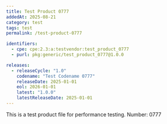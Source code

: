 ```yaml
---
title: Test Product 0777
addedAt: 2025-08-21
category: test
tags: test
permalink: /test-product-0777

identifiers:
  - cpe: cpe:2.3:a:testvendor:test_product_0777
  - purl: pkg:generic/test_product_0777@1.0.0

releases:
  - releaseCycle: "1.0"
    codename: "Test Codename 0777"
    releaseDate: 2025-01-01
    eol: 2026-01-01
    latest: "1.0.0"
    latestReleaseDate: 2025-01-01
---
```


This is a test product file for performance testing. Number: 0777
